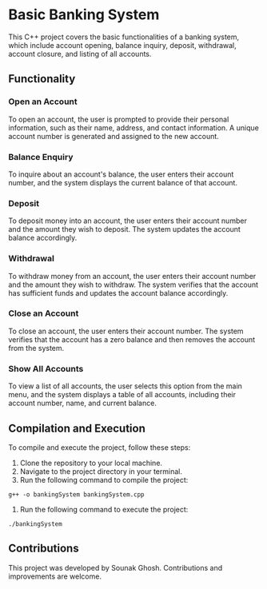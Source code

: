 
Basic Banking System
====================

This C++ project covers the basic functionalities of a banking system, which include account opening, balance inquiry, deposit, withdrawal, account closure, and listing of all accounts.

Functionality
-------------

### Open an Account

To open an account, the user is prompted to provide their personal information, such as their name, address, and contact information. A unique account number is generated and assigned to the new account.

### Balance Enquiry

To inquire about an account's balance, the user enters their account number, and the system displays the current balance of that account.

### Deposit

To deposit money into an account, the user enters their account number and the amount they wish to deposit. The system updates the account balance accordingly.

### Withdrawal

To withdraw money from an account, the user enters their account number and the amount they wish to withdraw. The system verifies that the account has sufficient funds and updates the account balance accordingly.

### Close an Account

To close an account, the user enters their account number. The system verifies that the account has a zero balance and then removes the account from the system.

### Show All Accounts

To view a list of all accounts, the user selects this option from the main menu, and the system displays a table of all accounts, including their account number, name, and current balance.

Compilation and Execution
-------------------------

To compile and execute the project, follow these steps:

1.  Clone the repository to your local machine.
2.  Navigate to the project directory in your terminal.
3.  Run the following command to compile the project:


```
g++ -o bankingSystem bankingSystem.cpp
```
1.  Run the following command to execute the project:

```
./bankingSystem
```
Contributions
-------------

This project was developed by Sounak Ghosh. Contributions and improvements are welcome.
